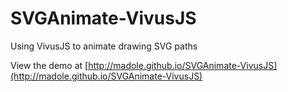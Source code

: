 SVGAnimate-VivusJS
==================

Using VivusJS to animate drawing SVG paths

View the demo at [http://madole.github.io/SVGAnimate-VivusJS](http://madole.github.io/SVGAnimate-VivusJS)
